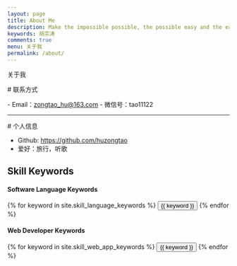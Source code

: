 ```yaml
---
layout: page
title: About Me
description: Make the impossible possible, the possible easy and the easy elegant
keywords: 胡宗涛
comments: true
menu: 关于我
permalink: /about/
---
```

关于我

# 联系方式

- Email：zongtao_hu@163.com
- 微信号：tao11122

---

# 个人信息
- Github: https://github.com/huzongtao
- 爱好：旅行，听歌


## Skill Keywords

#### Software Language Keywords
<div class="btn-inline">
    {% for keyword in site.skill_language_keywords %}
    <button class="btn btn-outline" type="button">{{ keyword }}</button>
    {% endfor %}
</div>

#### Web Developer Keywords
<div class="btn-inline">
    {% for keyword in site.skill_web_app_keywords %}
    <button class="btn btn-outline" type="button">{{ keyword }}</button>
    {% endfor %}
</div>

